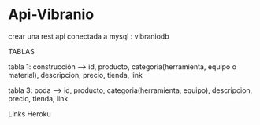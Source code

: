 # Api-Vibranio

crear una rest api conectada a mysql : vibraniodb

TABLAS

tabla 1: construcción --> id, producto, categoria(herramienta, equipo o material), descripcion, precio, tienda, link



tabla 3: poda --> id, producto, categoria(herramienta, equipo), descripcion, precio, tienda, link


Links Heroku 
